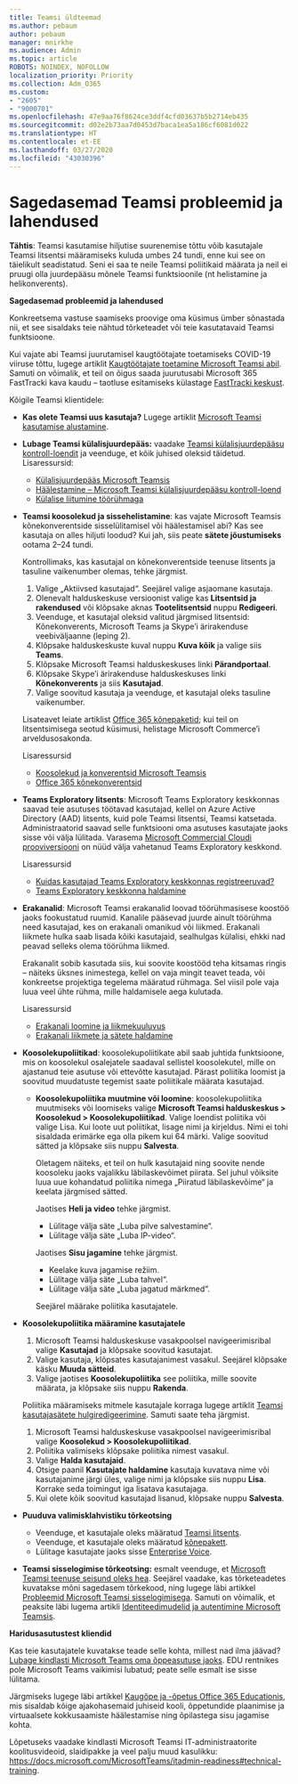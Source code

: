 ```yaml
---
title: Teamsi üldteemad
ms.author: pebaum
author: pebaum
manager: mnirkhe
ms.audience: Admin
ms.topic: article
ROBOTS: NOINDEX, NOFOLLOW
localization_priority: Priority
ms.collection: Adm_O365
ms.custom:
- "2605"
- "9000701"
ms.openlocfilehash: 47e9aa76f8624ce3ddf4cfd03637b5b2714eb435
ms.sourcegitcommit: d02e2b73aa7d0453d7baca1ea5a186cf6081d022
ms.translationtype: HT
ms.contentlocale: et-EE
ms.lasthandoff: 03/27/2020
ms.locfileid: "43030396"
---
```

# <a name="teams-common-issues-and-resolutions"></a>Sagedasemad Teamsi probleemid ja lahendused

**Tähtis**: Teamsi kasutamise hiljutise suurenemise tõttu võib kasutajale Teamsi litsentsi määramiseks kuluda umbes 24 tundi, enne kui see on täielikult seadistatud. Seni ei saa te neile Teamsi poliitikaid määrata ja neil ei pruugi olla juurdepääsu mõnele Teamsi funktsioonile (nt helistamine ja helikonverents).

**Sagedasemad probleemid ja lahendused**

Konkreetsema vastuse saamiseks proovige oma küsimus ümber sõnastada nii, et see sisaldaks teie nähtud tõrketeadet või teie kasutatavaid Teamsi funktsioone.

Kui vajate abi Teamsi juurutamisel kaugtöötajate toetamiseks COVID-19 viiruse tõttu, lugege artiklit [Kaugtöötajate toetamine Microsoft Teamsi abil](https://docs.microsoft.com/microsoftteams/support-remote-work-with-teams). Samuti on võimalik, et teil on õigus saada juurutusabi Microsoft 365 FastTracki kava kaudu – taotluse esitamiseks külastage [FastTracki keskust](https://www.microsoft.com/fasttrack).

Kõigile Teamsi klientidele:

- **Kas olete Teamsi uus kasutaja?** Lugege artiklit [Microsoft Teamsi kasutamise alustamine](https://docs.microsoft.com/microsoftteams/get-started-with-teams-quick-start).
- **Lubage Teamsi külalisjuurdepääs:** vaadake [Teamsi külalisjuurdepääsu kontroll-loendit](https://docs.microsoft.com/microsoftteams/guest-access-checklist) ja veenduge, et kõik juhised oleksid täidetud. Lisaressursid:
    - [Külalisjuurdepääs Microsoft Teamsis](https://docs.microsoft.com/microsoftteams/guest-access)
    - [Häälestamine – Microsoft Teamsi külalisjuurdepääsu kontroll-loend](https://docs.microsoft.com/microsoftteams/guest-access-checklist)
    - [Külalise liitumine töörühmaga](https://docs.microsoft.com/microsoftteams/guest-joins)

- **Teamsi koosolekud ja sissehelistamine**: kas vajate Microsoft Teamsis kõnekonverentside sisselülitamisel või häälestamisel abi? Kas see kasutaja on alles hiljuti loodud? Kui jah, siis peate **sätete jõustumiseks** ootama 2–24 tundi. 

    Kontrollimaks, kas kasutajal on kõnekonverentside teenuse litsents ja tasuline vaikenumber olemas, tehke järgmist.
    1.    Valige „Aktiivsed kasutajad“. Seejärel valige asjaomane kasutaja.
    2.    Olenevalt halduskeskuse versioonist valige kas **Litsentsid ja rakendused** või klõpsake aknas **Tootelitsentsid** nuppu **Redigeeri**.
    3.    Veenduge, et kasutajal oleksid valitud järgmised litsentsid: Kõnekonverents, Microsoft Teams ja Skype’i ärirakenduse veebiväljaanne (leping 2).
    4.    Klõpsake halduskeskuste kuval nuppu **Kuva kõik** ja valige siis **Teams**.
    5.    Klõpsake Microsoft Teamsi halduskeskuses linki **Pärandportaal**.
    6.    Klõpsake Skype’i ärirakenduse halduskeskuses linki **Kõnekonverents** ja siis **Kasutajad**.
    7.    Valige soovitud kasutaja ja veenduge, et kasutajal oleks tasuline vaikenumber.
    
    Lisateavet leiate artiklist [Office 365 kõnepaketid](https://docs.microsoft.com/microsoftteams/calling-plans-for-office-365); kui teil on litsentsimisega seotud küsimusi, helistage Microsoft Commerce’i arveldusosakonda.

    Lisaressursid

    - [Koosolekud ja konverentsid Microsoft Teamsis](https://docs.microsoft.com/microsoftteams/deploy-meetings-microsoft-teams-landing-page)
    - [Office 365 kõnekonverentsid](https://docs.microsoft.com/microsoftteams/audio-conferencing-in-office-365)

- **Teams Exploratory litsents**: Microsoft Teams Exploratory keskkonnas saavad teie asutuses töötavad kasutajad, kellel on Azure Active Directory (AAD) litsents, kuid pole Teamsi litsentsi, Teamsi katsetada. Administraatorid saavad selle funktsiooni oma asutuses kasutajate jaoks sisse või välja lülitada. Varasema [Microsoft Commercial Cloudi prooviversiooni](https://docs.microsoft.com/microsoftteams/iw-trial-teams) on nüüd välja vahetanud Teams Exploratory keskkond.

    Lisaressursid

    - [Kuidas kasutajad Teams Exploratory keskkonnas registreeruvad?](https://docs.microsoft.com/microsoftteams/teams-exploratory#how-users-sign-up-for-the-teams-exploratory-experience)
    - [Teams Exploratory keskkonna haldamine](https://docs.microsoft.com/microsoftteams/teams-exploratory#manage-the-teams-exploratory-experience)

- **Erakanalid**: Microsoft Teamsi erakanalid loovad töörühmasisese koostöö jaoks fookustatud ruumid. Kanalile pääsevad juurde ainult töörühma need kasutajad, kes on erakanali omanikud või liikmed. Erakanali liikmete hulka saab lisada kõiki kasutajaid, sealhulgas külalisi, ehkki nad peavad selleks olema töörühma liikmed.

    Erakanalit sobib kasutada siis, kui soovite koostööd teha kitsamas ringis – näiteks üksnes inimestega, kellel on vaja mingit teavet teada, või konkreetse projektiga tegelema määratud rühmaga. Sel viisil pole vaja luua veel ühte rühma, mille haldamisele aega kulutada.

    Lisaressursid
    - [Erakanali loomine ja liikmekuuluvus](https://docs.microsoft.com/microsoftteams/private-channels#private-channel-creation-and-membership)
    - [Erakanali liikmete ja sätete haldamine](https://docs.microsoft.com/microsoftteams/private-channels#manage-private-channel-membership-and-settings)

- **Koosolekupoliitikad**: koosolekupoliitikate abil saab juhtida funktsioone, mis on koosolekul osalejatele saadaval sellistel koosolekutel, mille on ajastanud teie asutuse või ettevõtte kasutajad. Pärast poliitika loomist ja soovitud muudatuste tegemist saate poliitikale määrata kasutajad. 
    - **Koosolekupoliitika muutmine või loomine**: koosolekupoliitika muutmiseks või loomiseks valige **Microsoft Teamsi halduskeskus > Koosolekud > Koosolekupoliitikad**. Valige loendist poliitika või valige Lisa. Kui loote uut poliitikat, lisage nimi ja kirjeldus. Nimi ei tohi sisaldada erimärke ega olla pikem kui 64 märki. Valige soovitud sätted ja klõpsake siis nuppu **Salvesta**.

        Oletagem näiteks, et teil on hulk kasutajaid ning soovite nende koosoleku jaoks vajalikku läbilaskevõimet piirata. Sel juhul võiksite luua uue kohandatud poliitika nimega „Piiratud läbilaskevõime“ ja keelata järgmised sätted.

        Jaotises **Heli ja video** tehke järgmist.
        - Lülitage välja säte „Luba pilve salvestamine“.
        - Lülitage välja säte „Luba IP-video“.

        Jaotises **Sisu jagamine** tehke järgmist.
        - Keelake kuva jagamise režiim.
        - Lülitage välja säte „Luba tahvel“.
        - Lülitage välja säte „Luba jagatud märkmed“.

        Seejärel määrake poliitika kasutajatele.

- **Koosolekupoliitika määramine kasutajatele**

    1. Microsoft Teamsi halduskeskuse vasakpoolsel navigeerimisribal valige **Kasutajad** ja klõpsake soovitud kasutajat.
    2. Valige kasutaja, klõpsates kasutajanimest vasakul. Seejärel klõpsake käsku **Muuda sätteid**.
    3. Valige jaotises **Koosolekupoliitika** see poliitika, mille soovite määrata, ja klõpsake siis nuppu **Rakenda**.

    Poliitika määramiseks mitmele kasutajale korraga lugege artiklit [Teamsi kasutajasätete hulgiredigeerimine](https://docs.microsoft.com/microsoftteams/edit-user-settings-in-bulk). Samuti saate teha järgmist.

    1. Microsoft Teamsi halduskeskuse vasakpoolsel navigeerimisribal valige **Koosolekud > Koosolekupoliitikad**.
    2. Poliitika valimiseks klõpsake poliitika nimest vasakul.
    3. Valige **Halda kasutajaid**.
    4. Otsige paanil **Kasutajate haldamine** kasutaja kuvatava nime või kasutajanime järgi üles, valige nimi ja klõpsake siis nuppu **Lisa**. Korrake seda toimingut iga lisatava kasutajaga.
    5. Kui olete kõik soovitud kasutajad lisanud, klõpsake nuppu **Salvesta**.

- **Puuduva valimisklahvistiku tõrkeotsing**  

    - Veenduge, et kasutajale oleks määratud [Teamsi litsents](https://docs.microsoft.com/MicrosoftTeams/assign-teams-licenses).
    - Veenduge, et kasutajale oleks määratud [kõnepakett](https://docs.microsoft.com/MicrosoftTeams/calling-plan-landing-page).
    - Lülitage kasutajate jaoks sisse [Enterprise Voice](https://docs.microsoft.com/skypeforbusiness/skype-for-business-hybrid-solutions/plan-your-phone-system-cloud-pbx-solution/enable-users-for-enterprise-voice-online-and-phone-system-voicemail#to-enable-your-users-for-phone-system-in-office-365-voice-and-voicemail).

- **Teamsi sisselogimise tõrkeotsing:** esmalt veenduge, et [Microsoft Teamsi teenuse seisund oleks hea](https://admin.microsoft.com/Adminportal/Home?source=applauncher#/servicehealth). Seejärel vaadake, kas tõrketeadetes kuvatakse mõni sagedasem tõrkekood, ning lugege läbi artikkel [Probleemid Microsoft Teamsi sisselogimisega](https://support.office.com/article/a02f683b-61a3-4008-9447-ee60c5593b0f).  Samuti on võimalik, et peaksite läbi lugema artikli [Identiteedimudelid ja autentimine Microsoft Teamsis](https://docs.microsoft.com/MicrosoftTeams/identify-models-authentication).

**Haridusasutustest kliendid**

Kas teie kasutajatele kuvatakse teade selle kohta, millest nad ilma jäävad? [Lubage kindlasti Microsoft Teams oma õppeasutuse jaoks](https://docs.microsoft.com/microsoft-365/education/intune-edu-trial/enable-microsoft-teams). EDU rentnikes pole Microsoft Teams vaikimisi lubatud; peate selle esmalt ise sisse lülitama.

Järgmiseks lugege läbi artikkel [Kaugõpe ja -õpetus Office 365 Educationis](https://support.office.com/article/remote-teaching-and-learning-in-office-365-education-f651ccae-7b65-478b-8366-51bb884025c4), mis sisaldab kõige ajakohasemaid juhiseid kooli, õppetundide plaanimise ja virtuaalsete kokkusaamiste häälestamise ning õpilastega sisu jagamise kohta.

Lõpetuseks vaadake kindlasti Microsoft Teamsi IT-administraatorite koolitusvideoid, slaidipakke ja veel palju muud kasulikku: https://docs.microsoft.com/MicrosoftTeams/itadmin-readiness#technical-training. 
